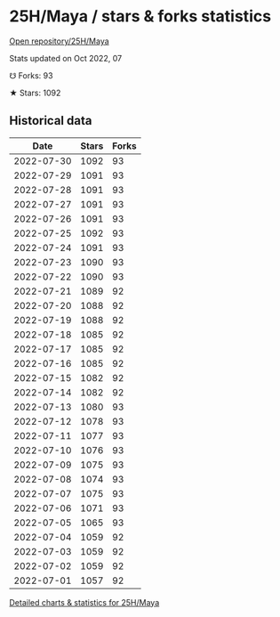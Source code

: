 # 25H/Maya / stars & forks statistics

[Open repository/25H/Maya](https://github.com/25H/Maya)

Stats updated on Oct 2022, 07

☋ Forks: 93

★ Stars: 1092

## Historical data
| Date | Stars | Forks |
|------|-------|-------|
| 2022-07-30 | 1092 | 93 | 
| 2022-07-29 | 1091 | 93 | 
| 2022-07-28 | 1091 | 93 | 
| 2022-07-27 | 1091 | 93 | 
| 2022-07-26 | 1091 | 93 | 
| 2022-07-25 | 1092 | 93 | 
| 2022-07-24 | 1091 | 93 | 
| 2022-07-23 | 1090 | 93 | 
| 2022-07-22 | 1090 | 93 | 
| 2022-07-21 | 1089 | 92 | 
| 2022-07-20 | 1088 | 92 | 
| 2022-07-19 | 1088 | 92 | 
| 2022-07-18 | 1085 | 92 | 
| 2022-07-17 | 1085 | 92 | 
| 2022-07-16 | 1085 | 92 | 
| 2022-07-15 | 1082 | 92 | 
| 2022-07-14 | 1082 | 92 | 
| 2022-07-13 | 1080 | 93 | 
| 2022-07-12 | 1078 | 93 | 
| 2022-07-11 | 1077 | 93 | 
| 2022-07-10 | 1076 | 93 | 
| 2022-07-09 | 1075 | 93 | 
| 2022-07-08 | 1074 | 93 | 
| 2022-07-07 | 1075 | 93 | 
| 2022-07-06 | 1071 | 93 | 
| 2022-07-05 | 1065 | 93 | 
| 2022-07-04 | 1059 | 92 | 
| 2022-07-03 | 1059 | 92 | 
| 2022-07-02 | 1059 | 92 | 
| 2022-07-01 | 1057 | 92 | 


[Detailed charts & statistics for 25H/Maya](https://reviewgithub.com/rep/25H/Maya)
